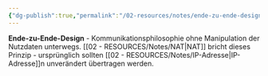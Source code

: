 ```yaml
---
{"dg-publish":true,"permalink":"/02-resources/notes/ende-zu-ende-design/","tags":["informatik/netzwerk/philosophie","kommunikation/direkt"],"noteIcon":"","updated":"2025-10-29T12:59:05.837+01:00"}
---
```



**Ende-zu-Ende-Design** - Kommunikationsphilosophie ohne Manipulation der Nutzdaten unterwegs.
[[02 - RESOURCES/Notes/NAT\|NAT]] bricht dieses Prinzip - ursprünglich sollten [[02 - RESOURCES/Notes/IP-Adresse\|IP-Adresse]]n unverändert übertragen werden.